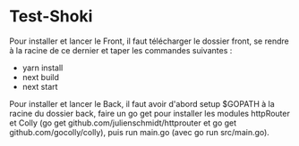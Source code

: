 # Test-Shoki

Pour installer et lancer le Front, il faut télécharger le dossier front, se rendre à la racine de ce dernier et taper les commandes suivantes :
- yarn install
- next build
- next start

Pour installer et lancer le Back, il faut avoir d'abord setup $GOPATH à la racine du dossier back, faire un go get pour installer les modules httpRouter et Colly (go get github.com/julienschmidt/httprouter et go get github.com/gocolly/colly), puis  run main.go (avec go run src/main.go).
